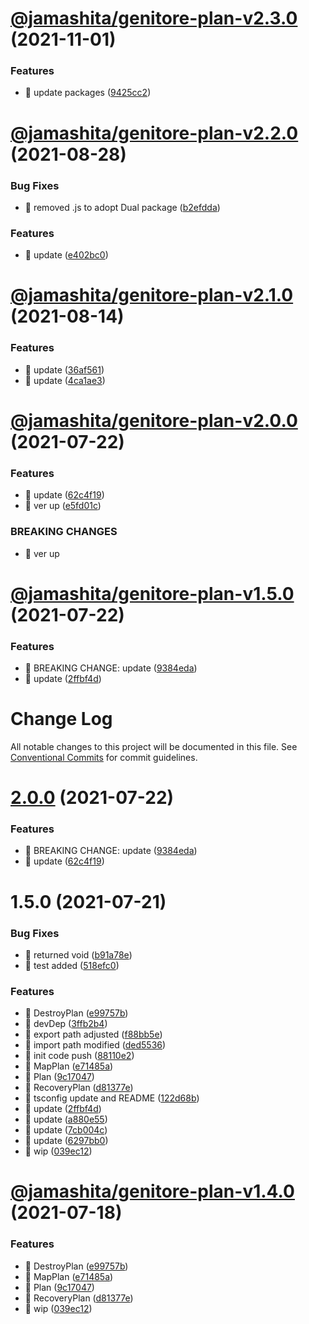 # [@jamashita/genitore-plan-v2.3.0](https://github.com/jamashita/genitore/compare/@jamashita/genitore-plan-v2.2.0...@jamashita/genitore-plan-v2.3.0) (2021-11-01)


### Features

* 🎸 update packages ([9425cc2](https://github.com/jamashita/genitore/commit/9425cc2a053b89e12997f137c4d9df56bc2b942f))

# [@jamashita/genitore-plan-v2.2.0](https://github.com/jamashita/genitore/compare/@jamashita/genitore-plan-v2.1.0...@jamashita/genitore-plan-v2.2.0) (2021-08-28)


### Bug Fixes

* 🐛 removed .js to adopt Dual package ([b2efdda](https://github.com/jamashita/genitore/commit/b2efdda920bab046b4106809967d7f189259708f))


### Features

* 🎸 update ([e402bc0](https://github.com/jamashita/genitore/commit/e402bc0f2b35cfc08429aad5cbd6b47da2cc9ffa))

# [@jamashita/genitore-plan-v2.1.0](https://github.com/jamashita/genitore/compare/@jamashita/genitore-plan-v2.0.0...@jamashita/genitore-plan-v2.1.0) (2021-08-14)


### Features

* 🎸 update ([36af561](https://github.com/jamashita/genitore/commit/36af561275d544ea8a95b4323c12e3db4280e38f))
* 🎸 update ([4ca1ae3](https://github.com/jamashita/genitore/commit/4ca1ae39466aa10f522d346675bc02d835b7512c))

# [@jamashita/genitore-plan-v2.0.0](https://github.com/jamashita/genitore/compare/@jamashita/genitore-plan-v1.5.0...@jamashita/genitore-plan-v2.0.0) (2021-07-22)


### Features

* 🎸 update ([62c4f19](https://github.com/jamashita/genitore/commit/62c4f19d09ab3f75a6d8be259302d4810243a0dc))
* 🎸 ver up ([e5fd01c](https://github.com/jamashita/genitore/commit/e5fd01c63115c63cc129eba5ad56c0c024a39fdf))


### BREAKING CHANGES

* 🧨 ver up

# [@jamashita/genitore-plan-v1.5.0](https://github.com/jamashita/genitore/compare/@jamashita/genitore-plan-v1.4.0...@jamashita/genitore-plan-v1.5.0) (2021-07-22)


### Features

* 🎸 BREAKING CHANGE: update ([9384eda](https://github.com/jamashita/genitore/commit/9384eda97891171925b03e116cf288664781dada))
* 🎸 update ([2ffbf4d](https://github.com/jamashita/genitore/commit/2ffbf4d6163307db807d76939171b14692fa5490))

# Change Log

All notable changes to this project will be documented in this file.
See [Conventional Commits](https://conventionalcommits.org) for commit guidelines.

# [2.0.0](https://github.com/jamashita/genitore.git/packages/plan/compare/@jamashita/genitore-plan@1.5.0...@jamashita/genitore-plan@2.0.0) (2021-07-22)


### Features

* 🎸 BREAKING CHANGE: update ([9384eda](https://github.com/jamashita/genitore.git/packages/plan/commit/9384eda97891171925b03e116cf288664781dada))
* 🎸 update ([62c4f19](https://github.com/jamashita/genitore.git/packages/plan/commit/62c4f19d09ab3f75a6d8be259302d4810243a0dc))





# 1.5.0 (2021-07-21)


### Bug Fixes

* 🐛 returned void ([b91a78e](https://github.com/jamashita/genitore.git/packages/plan/commit/b91a78e519664bee1c349c7c9ed73acefe4eec63))
* 🐛 test added ([518efc0](https://github.com/jamashita/genitore.git/packages/plan/commit/518efc0165e55c1ce0c657043036ce1c71adde4b))


### Features

* 🎸 DestroyPlan ([e99757b](https://github.com/jamashita/genitore.git/packages/plan/commit/e99757b4acc0d0b0976e1a3fbe6f938f18e5b009))
* 🎸 devDep ([3ffb2b4](https://github.com/jamashita/genitore.git/packages/plan/commit/3ffb2b4985e6476f07f6b087274622521556cd50))
* 🎸 export path adjusted ([f88bb5e](https://github.com/jamashita/genitore.git/packages/plan/commit/f88bb5e48c70b2d0e99b793dd1f3d313e4831bae))
* 🎸 import path modified ([ded5536](https://github.com/jamashita/genitore.git/packages/plan/commit/ded553665e990d368301278fe73143fae8ad2aaf))
* 🎸 init code push ([88110e2](https://github.com/jamashita/genitore.git/packages/plan/commit/88110e2707ab6674d83aced1bea36abe53a96d9c))
* 🎸 MapPlan ([e71485a](https://github.com/jamashita/genitore.git/packages/plan/commit/e71485a7b49647cd31c22c4173599329c2c2dde4))
* 🎸 Plan ([9c17047](https://github.com/jamashita/genitore.git/packages/plan/commit/9c17047e84a3946249e68744e7def30f6b08a96b))
* 🎸 RecoveryPlan ([d81377e](https://github.com/jamashita/genitore.git/packages/plan/commit/d81377e1771c09812f95a068206b791a7996bcce))
* 🎸 tsconfig update and README ([122d68b](https://github.com/jamashita/genitore.git/packages/plan/commit/122d68b5ce08a75bec07273f583ee2cc12f83189))
* 🎸 update ([2ffbf4d](https://github.com/jamashita/genitore.git/packages/plan/commit/2ffbf4d6163307db807d76939171b14692fa5490))
* 🎸 update ([a880e55](https://github.com/jamashita/genitore.git/packages/plan/commit/a880e55ed6c17a53a65d028e79e4476534849f0a))
* 🎸 update ([7cb004c](https://github.com/jamashita/genitore.git/packages/plan/commit/7cb004c658752344b4563453a14fb6942cbaeb22))
* 🎸 update ([6297bb0](https://github.com/jamashita/genitore.git/packages/plan/commit/6297bb0bf1dc059c9b65d35ab52337602b26ff9e))
* 🎸 wip ([039ec12](https://github.com/jamashita/genitore.git/packages/plan/commit/039ec12131f74512869c83a01e48d28e328bec3f))





# [@jamashita/genitore-plan-v1.4.0](https://github.com/jamashita/genitore/compare/@jamashita/genitore-plan-v1.3.0...@jamashita/genitore-plan-v1.4.0) (2021-07-18)


### Features

* 🎸 DestroyPlan ([e99757b](https://github.com/jamashita/genitore/commit/e99757b4acc0d0b0976e1a3fbe6f938f18e5b009))
* 🎸 MapPlan ([e71485a](https://github.com/jamashita/genitore/commit/e71485a7b49647cd31c22c4173599329c2c2dde4))
* 🎸 Plan ([9c17047](https://github.com/jamashita/genitore/commit/9c17047e84a3946249e68744e7def30f6b08a96b))
* 🎸 RecoveryPlan ([d81377e](https://github.com/jamashita/genitore/commit/d81377e1771c09812f95a068206b791a7996bcce))
* 🎸 wip ([039ec12](https://github.com/jamashita/genitore/commit/039ec12131f74512869c83a01e48d28e328bec3f))
